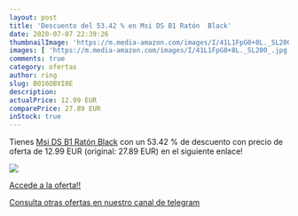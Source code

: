 ```yaml
---
layout: post
title: 'Descuento del 53.42 % en Msi DS B1 Ratón  Black'
date: 2020-07-07 22:39:26
thumbnailImage: 'https://m.media-amazon.com/images/I/41L1FpG0+8L._SL200_.jpg'
images: [ 'https://m.media-amazon.com/images/I/41L1FpG0+8L._SL200_.jpg' ]
comments: true
category: ofertas
author: ring
slug: B016OBVI0E
description:
actualPrice: 12.99 EUR
comparePrice: 27.89 EUR
inStock: true
---
```


Tienes [Msi DS B1 Ratón  Black](https://www.amazon.com/dp/B016OBVI0E/?tag=redken08-20) con un 53.42 % de descuento con precio de oferta de 12.99 EUR (original: 27.89 EUR) en el siguiente enlace!

[![](https://m.media-amazon.com/images/I/41L1FpG0+8L._SL200_.jpg)](https://www.amazon.com/dp/B016OBVI0E/?tag=redken08-20)

[Accede a la oferta!!](https://www.amazon.com/dp/B016OBVI0E/?tag=redken08-20)

[Consulta otras ofertas en nuestro canal de telegram](https://t.me/s/ofertas25)
